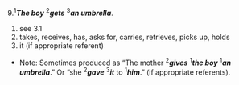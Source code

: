 9.<sup>1</sup>***The boy*** <sup>2</sup>***gets*** <sup>3</sup>***an umbrella***.

1. see 3.1
2. takes, receives, has, asks for, carries, retrieves, picks up, holds
3. it (if appropriate referent)

- Note: Sometimes produced as “The mother <sup>2</sup>***gives*** <sup>1</sup>***the boy*** <sup>1</sup>***an umbrella***.” Or “she <sup>2</sup>***gave*** <sup>3</sup>***it*** to <sup>1</sup>***him***.” (if appropriate referents). 
